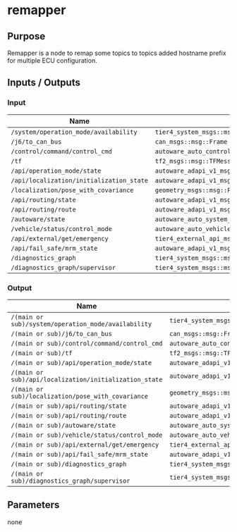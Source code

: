 # remapper

## Purpose

Remapper is a node to remap some topics to topics added hostname prefix for multiple ECU configuration.

## Inputs / Outputs

### Input

| Name                                     | Type                                                           |
| ---------------------------------------- | -------------------------------------------------------------- |
| `/system/operation_mode/availability`    | `tier4_system_msgs::msg::OperationModeAvailability`            |
| `/j6/to_can_bus`                         | `can_msgs::msg::Frame`                                         |
| `/control/command/control_cmd`           | `autoware_auto_control_msgs::msg::AckermannControlCommand`     |
| `/tf`                                    | `tf2_msgs::msg::TFMessage`                                     |
| `/api/operation_mode/state`              | `autoware_adapi_v1_msgs::msg::OperationModeState`              |
| `/api/localization/initialization_state` | `autoware_adapi_v1_msgs::msg::LocalizationInitializationState` |
| `/localization/pose_with_covariance`     | `geometry_msgs::msg::PoseWithCovarianceStamped`                |
| `/api/routing/state`                     | `autoware_adapi_v1_msgs::msg::RouteState`                      |
| `/api/routing/route`                     | `autoware_adapi_v1_msgs::msg::Route`                           |
| `/autoware/state`                        | `autoware_auto_system_msgs::msg::AutowareState`                |
| `/vehicle/status/control_mode`           | `autoware_auto_vehicle_msgs::msg::ControlModeReport`           |
| `/api/external/get/emergency`            | `tier4_external_api_msgs::msg::Emergency`                      |
| `/api/fail_safe/mrm_state`               | `autoware_adapi_v1_msgs::msg::MrmState`                        |
| `/diagnostics_graph`                     | `tier4_system_msgs::msg::DiagnosticGraph`                      |
| `/diagnostics_graph/supervisor`          | `tier4_system_msgs::msg::DiagnosticGraph`                      |

### Output

| Name                                                   | Type                                                           |
| ------------------------------------------------------ | -------------------------------------------------------------- |
| `/(main or sub)/system/operation_mode/availability`    | `tier4_system_msgs::msg::OperationModeAvailability`            |
| `/(main or sub)/j6/to_can_bus`                         | `can_msgs::msg::Frame`                                         |
| `/(main or sub)/control/command/control_cmd`           | `autoware_auto_control_msgs::msg::AckermannControlCommand`     |
| `/(main or sub)/tf`                                    | `tf2_msgs::msg::TFMessage`                                     |
| `/(main or sub)/api/operation_mode/state`              | `autoware_adapi_v1_msgs::msg::OperationModeState`              |
| `/(main or sub)/api/localization/initialization_state` | `autoware_adapi_v1_msgs::msg::LocalizationInitializationState` |
| `/(main or sub)/localization/pose_with_covariance`     | `geometry_msgs::msg::PoseWithCovarianceStamped`                |
| `/(main or sub)/api/routing/state`                     | `autoware_adapi_v1_msgs::msg::RouteState`                      |
| `/(main or sub)/api/routing/route`                     | `autoware_adapi_v1_msgs::msg::Route`                           |
| `/(main or sub)/autoware/state`                        | `autoware_auto_system_msgs::msg::AutowareState`                |
| `/(main or sub)/vehicle/status/control_mode`           | `autoware_auto_vehicle_msgs::msg::ControlModeReport`           |
| `/(main or sub)/api/external/get/emergency`            | `tier4_external_api_msgs::msg::Emergency`                      |
| `/(main or sub)/api/fail_safe/mrm_state`               | `autoware_adapi_v1_msgs::msg::MrmState`                        |
| `/(main or sub)/diagnostics_graph`                     | `tier4_system_msgs::msg::DiagnosticGraph`                      |
| `/(main or sub)/diagnostics_graph/supervisor`          | `tier4_system_msgs::msg::DiagnosticGraph`                      |

## Parameters

none
